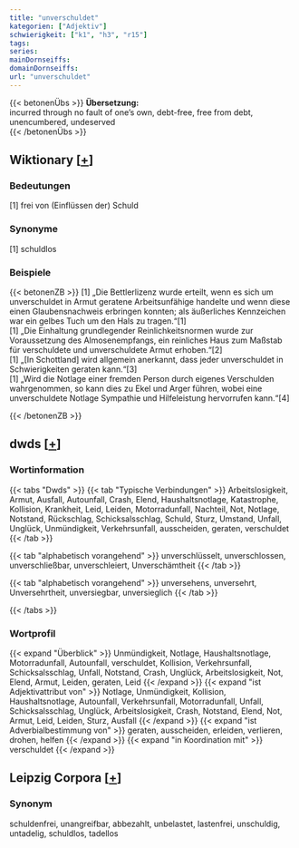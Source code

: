 ```yaml
---
title: "unverschuldet"
kategorien: ["Adjektiv"]
schwierigkeit: ["k1", "h3", "r15"]
tags:
series:
mainDornseiffs:
domainDornseiffs:
url: "unverschuldet"
---
```


{{< betonenÜbs >}}
**Übersetzung:**  
incurred through no fault of one’s own, debt-free, free from debt, unencumbered, undeserved  
{{< /betonenÜbs >}}

## Wiktionary [[+](https://de.wiktionary.org/wiki/unverschuldet)]

### Bedeutungen
[1] frei von (Einflüssen der) Schuld  

### Synonyme
[1] schuldlos  

### Beispiele
{{< betonenZB >}}
[1] „Die Bettlerlizenz wurde erteilt, wenn es sich um unverschuldet in Armut geratene Arbeitsunfähige handelte und wenn diese einen Glaubensnachweis erbringen konnten; als äußerliches Kennzeichen war ein gelbes Tuch um den Hals zu tragen.“[1]  
[1] „Die Einhaltung grundlegender Reinlichkeitsnormen wurde zur Voraussetzung des Almosenempfangs, ein reinliches Haus zum Maßstab für verschuldete und unverschuldete Armut erhoben.“[2]  
[1] „[In Schottland] wird allgemein anerkannt, dass jeder unverschuldet in Schwierigkeiten geraten kann.“[3]  
[1] „Wird die Notlage einer fremden Person durch eigenes Verschulden wahrgenommen, so kann dies zu Ekel und Arger führen, wobei eine unverschuldete Notlage Sympathie und Hilfeleistung hervorrufen kann.“[4]  

{{< /betonenZB >}}


## dwds [[+](https://www.dwds.de/wb/unverschuldet)]

### Wortinformation
{{< tabs "Dwds" >}}
{{< tab "Typische Verbindungen" >}}
Arbeitslosigkeit, Armut, Ausfall, Autounfall, Crash, Elend, Haushaltsnotlage, Katastrophe, Kollision, Krankheit, Leid, Leiden, Motorradunfall, Nachteil, Not, Notlage, Notstand, Rückschlag, Schicksalsschlag, Schuld, Sturz, Umstand, Unfall, Unglück, Unmündigkeit, Verkehrsunfall, ausscheiden, geraten, verschuldet
{{< /tab >}}

{{< tab "alphabetisch vorangehend" >}}
unverschlüsselt, unverschlossen, unverschließbar, unverschleiert, Unverschämtheit
{{< /tab >}}

{{< tab "alphabetisch vorangehend" >}}
unversehens, unversehrt, Unversehrtheit, unversiegbar, unversieglich
{{< /tab >}}

{{< /tabs >}}

### Wortprofil
{{< expand "Überblick" >}} Unmündigkeit, Notlage, Haushaltsnotlage, Motorradunfall, Autounfall, verschuldet, Kollision, Verkehrsunfall, Schicksalsschlag, Unfall, Notstand, Crash, Unglück, Arbeitslosigkeit, Not, Elend, Armut, Leiden, geraten, Leid {{< /expand >}}
{{< expand "ist Adjektivattribut von" >}} Notlage, Unmündigkeit, Kollision, Haushaltsnotlage, Autounfall, Verkehrsunfall, Motorradunfall, Unfall, Schicksalsschlag, Unglück, Arbeitslosigkeit, Crash, Notstand, Elend, Not, Armut, Leid, Leiden, Sturz, Ausfall {{< /expand >}}
{{< expand "ist Adverbialbestimmung von" >}} geraten, ausscheiden, erleiden, verlieren, drohen, helfen {{< /expand >}}
{{< expand "in Koordination mit" >}} verschuldet {{< /expand >}}

## Leipzig Corpora [[+](https://corpora.uni-leipzig.de/en/res?word=unverschuldet&corpusId=deu_newscrawl-public_2018)]


### Synonym
schuldenfrei, unangreifbar, abbezahlt, unbelastet, lastenfrei, unschuldig, untadelig, schuldlos, tadellos

